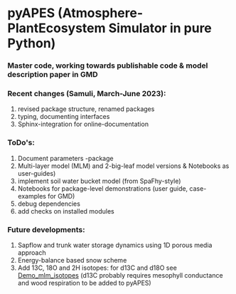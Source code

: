 # pyAPES (Atmosphere-PlantEcosystem Simulator in pure Python)

### Master code, working towards publishable code & model description paper in GMD

### Recent changes (Samuli, March-June 2023):

1. revised package structure, renamed packages
1. typing, documenting interfaces
1. Sphinx-integration for online-documentation

### ToDo's:

1. Document parameters -package
1. Multi-layer model (MLM) and 2-big-leaf model versions & Notebooks as user-guides) 
1. implement soil water bucket model (from SpaFhy-style)
1. Notebooks for package-level demonstrations (user guide, case-examples for GMD)
1. debug dependencies
1. add checks on installed modules

### Future developments:

1. Sapflow and trunk water storage dynamics using 1D porous media approach
1. Energy-balance based snow scheme
1. Add 13C, 18O and 2H isotopes: for d13C and d18O see [Demo_mlm_isotopes](Demo_mlm_isotopes.ipynb) (d13C probably requires mesophyll conductance and wood respiration to be added to pyAPES) 
